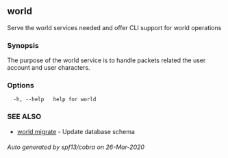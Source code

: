 ## world

Serve the world services needed and offer CLI support for world operations

### Synopsis

The purpose of the world service is to handle packets related the user account and user characters.

### Options

```
  -h, --help   help for world
```

### SEE ALSO

* [world migrate](world_migrate.md)	 - Update database schema

###### Auto generated by spf13/cobra on 26-Mar-2020
